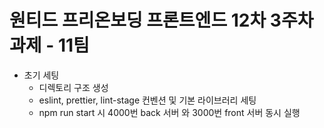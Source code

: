 # 원티드 프리온보딩 프론트엔드 12차 3주차 과제 - 11팀


- 초기 세팅
  - 디렉토리 구조 생성
  - eslint, prettier, lint-stage 컨벤션 및 기본 라이브러리 세팅
  - npm run start 시 4000번 back 서버 와 3000번 front 서버 동시 실행
